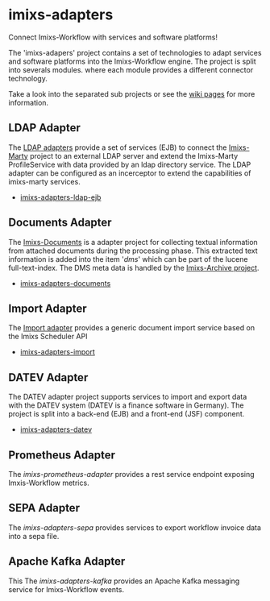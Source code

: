 # imixs-adapters

Connect Imixs-Workflow with services and software platforms!

The 'imixs-adapers' project contains a set of technologies to adapt services and software platforms into the Imixs-Workflow engine. The project is split into severals modules. where each module provides a different connector technology. 

Take a look into the separated sub projects or see the [wiki pages](https://github.com/imixs/imixs-adapters/wiki) for more information.


## LDAP Adapter

The [LDAP adapters](imixs-adapters-ldap-ejb) provide a set of services (EJB) to connect the [Imixs-Marty](https://github.com/imixs/imixs-marty) project to an external LDAP server and extend the Imixs-Marty ProfileService with data provided by an ldap directory service. The LDAP adapter can be configured as an incerceptor to extend the capabilities of imixs-marty services. 

* [imixs-adapters-ldap-ejb](imixs-adapters-ldap-ejb)


## Documents Adapter

The [Imixs-Documents](imixs-adapters-documents) is a adapter project for collecting textual information from attached documents during the processing phase.
This extracted text information is added into the item '_dms_' which can be part of the lucene full-text-index. The DMS meta data is handled by the [Imixs-Archive project](https://github.com/imixs/imixs-archive).
 
* [imixs-adapters-documents](imixs-adapters-documents)

## Import Adapter

The [Import adapter](imixs-adapters-import) provides a generic document import service based on the Imixs Scheduler API

* [imixs-adapters-import](imixs-adapters-import)


## DATEV Adapter

The DATEV adapter project supports services to import and export data with the DATEV system (DATEV is a finance software in Germany).  The project is split into a back-end (EJB) and a front-end (JSF) component. 

* [imixs-adapters-datev](imixs-adapters-datev)


## Prometheus Adapter

The _imixs-prometheus-adapter_ provides a rest service endpoint exposing Imxis-Workflow metrics. 


## SEPA Adapter

The _imixs-adapters-sepa_ provides services to export workflow invoice data into a sepa file.



## Apache Kafka Adapter

This The _imixs-adapters-kafka_  provides an Apache Kafka messaging service for Imixs-Workflow events.